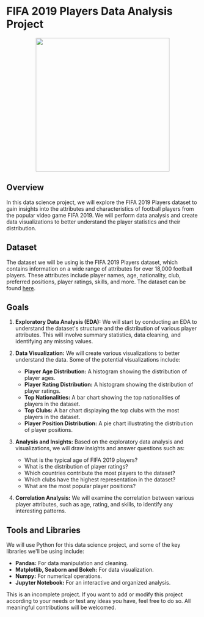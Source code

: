 # FIFA 2019 Players Data Analysis Project

<center><img src="https://talksport.com/wp-content/uploads/sites/5/2019/04/GettyImages-1134535138.jpg", height=350></center>

## Overview

In this data science project, we will explore the FIFA 2019 Players dataset to gain insights into the attributes and characteristics of football players from the popular video game FIFA 2019. We will perform data analysis and create data visualizations to better understand the player statistics and their distribution.

## Dataset

The dataset we will be using is the FIFA 2019 Players dataset, which contains information on a wide range of attributes for over 18,000 football players. These attributes include player names, age, nationality, club, preferred positions, player ratings, skills, and more. The dataset can be found [here](data/FIFA-2019.csv).

## Goals

1. **Exploratory Data Analysis (EDA):** We will start by conducting an EDA to understand the dataset's structure and the distribution of various player attributes. This will involve summary statistics, data cleaning, and identifying any missing values.

2. **Data Visualization:** We will create various visualizations to better understand the data. Some of the potential visualizations include:

   - **Player Age Distribution:** A histogram showing the distribution of player ages.
   - **Player Rating Distribution:** A histogram showing the distribution of player ratings.
   - **Top Nationalities:** A bar chart showing the top nationalities of players in the dataset.
   - **Top Clubs:** A bar chart displaying the top clubs with the most players in the dataset.
   - **Player Position Distribution:** A pie chart illustrating the distribution of player positions.

3. **Analysis and Insights:** Based on the exploratory data analysis and visualizations, we will draw insights and answer questions such as:
   
   - What is the typical age of FIFA 2019 players?
   - What is the distribution of player ratings?
   - Which countries contribute the most players to the dataset?
   - Which clubs have the highest representation in the dataset?
   - What are the most popular player positions?

4. **Correlation Analysis:** We will examine the correlation between various player attributes, such as age, rating, and skills, to identify any interesting patterns.

## Tools and Libraries

We will use Python for this data science project, and some of the key libraries we'll be using include:

- **Pandas:** For data manipulation and cleaning.
- **Matplotlib, Seaborn and Bokeh:** For data visualization.
- **Numpy:** For numerical operations.
- **Jupyter Notebook:** For an interactive and organized analysis.

This is an incomplete project. If you want to add or modify this project according to your needs or test any ideas you have, feel free to do so. All meaningful contributions will be welcomed.
